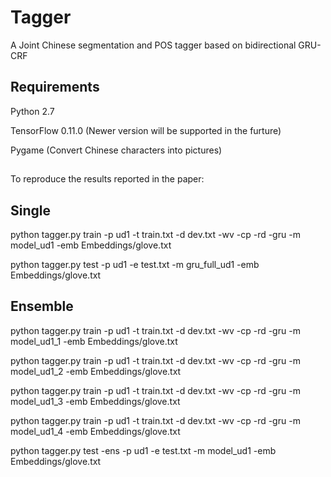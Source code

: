 # Tagger
A Joint Chinese segmentation and POS tagger based on bidirectional GRU-CRF

## Requirements
Python 2.7

TensorFlow 0.11.0 (Newer version will be supported in the furture)

Pygame (Convert Chinese characters into pictures)

##
To reproduce the results reported in the paper:

## Single
python tagger.py train -p ud1 -t train.txt -d dev.txt -wv -cp -rd -gru -m model_ud1 -emb Embeddings/glove.txt

python tagger.py test -p ud1 -e test.txt -m gru_full_ud1 -emb Embeddings/glove.txt

## Ensemble

python tagger.py train -p ud1 -t train.txt -d dev.txt -wv -cp -rd -gru -m model_ud1_1 -emb Embeddings/glove.txt

python tagger.py train -p ud1 -t train.txt -d dev.txt -wv -cp -rd -gru -m model_ud1_2 -emb Embeddings/glove.txt

python tagger.py train -p ud1 -t train.txt -d dev.txt -wv -cp -rd -gru -m model_ud1_3 -emb Embeddings/glove.txt

python tagger.py train -p ud1 -t train.txt -d dev.txt -wv -cp -rd -gru -m model_ud1_4 -emb Embeddings/glove.txt

python tagger.py test -ens -p ud1 -e test.txt -m model_ud1 -emb Embeddings/glove.txt

